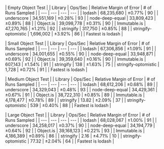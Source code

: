 | Empty Object Test |
| Library | Ops/Sec | Relative Margin of Error | # of Runs Sampled |
| --- | --- | --- | --- |
| lodash | 68,235,680 | ±0.77% | 90 | 
| underscore | 34,551,169 | ±0.28% | 93 | 
| node-deep-equal | 33,809,423 | ±0.89% | 88 | 
| Object.is | 39,098,778 | ±0.31% | 90 | 
| Immutable.is | 47,270,765 | ±1.21% | 92 | 
| stringify | 317,750 | ±0.85% | 88 | 
| stringify-optomistic | 1,696,002 | ±3.92% | 86 | 
| Fastest is lodash |


| Small Object Test |
| Library | Ops/Sec | Relative Margin of Error | # of Runs Sampled |
| --- | --- | --- | --- |
| lodash | 67,306,856 | ±1.09% | 91 | 
| underscore | 34,001,655 | ±0.55% | 90 | 
| node-deep-equal | 33,948,871 | ±0.69% | 92 | 
| Object.is | 39,359,640 | ±0.16% | 90 | 
| Immutable.is | 607,143 | ±1.54% | 91 | 
| stringify | 138 | ±1.63% | 75 | 
| stringify-optomistic | 1,728 | ±0.72% | 91 | 
| Fastest is lodash |


| Medium Object Test |
| Library | Ops/Sec | Relative Margin of Error | # of Runs Sampled |
| --- | --- | --- | --- |
| lodash | 68,612,206 | ±0.68% | 89 | 
| underscore | 34,329,043 | ±0.48% | 93 | 
| node-deep-equal | 34,429,361 | ±0.67% | 91 | 
| Object.is | 38,722,310 | ±0.85% | 89 | 
| Immutable.is | 4,178,477 | ±0.78% | 89 | 
| stringify | 13.82 | ±2.09% | 37 | 
| stringify-optomistic | 539 | ±0.40% | 88 | 
| Fastest is lodash |


| Large Object Test |
| Library | Ops/Sec | Relative Margin of Error | # of Runs Sampled |
| --- | --- | --- | --- |
| lodash | 68,028,067 | ±1.00% | 91 | 
| underscore | 34,258,017 | ±0.37% | 90 | 
| node-deep-equal | 34,194,779 | ±0.64% | 92 | 
| Object.is | 39,168,123 | ±0.22% | 93 | 
| Immutable.is | 4,186,389 | ±0.89% | 86 | 
| stringify | 2.16 | ±4.71% | 10 | 
| stringify-optomistic | 77.32 | ±2.04% | 64 | 
| Fastest is lodash |